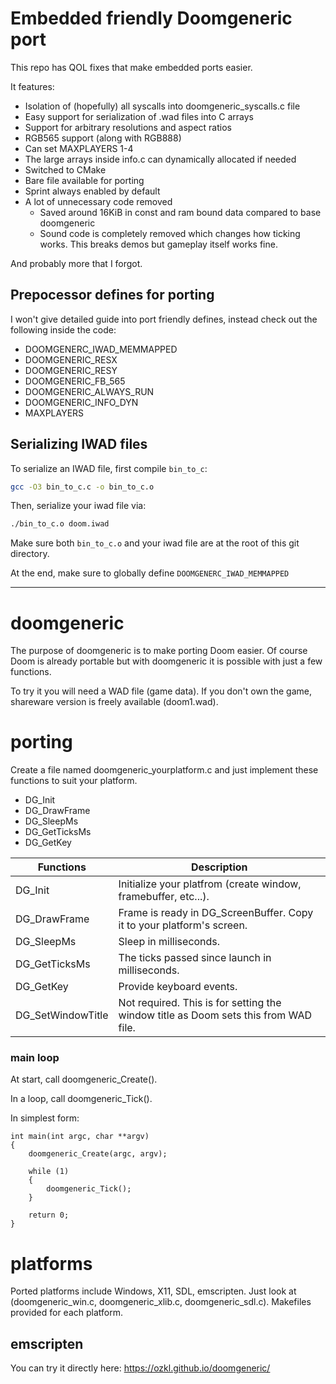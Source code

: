 # Embedded friendly Doomgeneric port

This repo has QOL fixes that make embedded ports easier.

It features:
- Isolation of (hopefully) all syscalls into doomgeneric_syscalls.c file
- Easy support for serialization of .wad files into C arrays
- Support for arbitrary resolutions and aspect ratios
- RGB565 support (along with RGB888)
- Can set MAXPLAYERS 1-4
- The large arrays inside info.c can dynamically allocated if needed
- Switched to CMake
- Bare file available for porting
- Sprint always enabled by default
- A lot of unnecessary code removed
    - Saved around 16KiB in const and ram bound data compared to base doomgeneric
    - Sound code is completely removed which changes how ticking works. This breaks demos but gameplay itself works fine.

And probably more that I forgot.

## Prepocessor defines for porting
I won't give detailed guide into port friendly defines, instead check out the following inside the code:
- DOOMGENERC_IWAD_MEMMAPPED
- DOOMGENERIC_RESX
- DOOMGENERIC_RESY
- DOOMGENERIC_FB_565
- DOOMGENERIC_ALWAYS_RUN
- DOOMGENERIC_INFO_DYN
- MAXPLAYERS

## Serializing IWAD files

To serialize an IWAD file, first compile `bin_to_c`:
```bash
gcc -O3 bin_to_c.c -o bin_to_c.o
```
Then, serialize your iwad file via:
```bash
./bin_to_c.o doom.iwad
```
Make sure both `bin_to_c.o` and your iwad file are at the root of this git directory.

At the end, make sure to globally define `DOOMGENERC_IWAD_MEMMAPPED`
_____
# doomgeneric
The purpose of doomgeneric is to make porting Doom easier.
Of course Doom is already portable but with doomgeneric it is possible with just a few functions.

To try it you will need a WAD file (game data). If you don't own the game, shareware version is freely available (doom1.wad).

# porting
Create a file named doomgeneric_yourplatform.c and just implement these functions to suit your platform.
* DG_Init
* DG_DrawFrame
* DG_SleepMs
* DG_GetTicksMs
* DG_GetKey

|Functions            |Description|
|---------------------|-----------|
|DG_Init              |Initialize your platfrom (create window, framebuffer, etc...).
|DG_DrawFrame         |Frame is ready in DG_ScreenBuffer. Copy it to your platform's screen.
|DG_SleepMs           |Sleep in milliseconds.
|DG_GetTicksMs        |The ticks passed since launch in milliseconds.
|DG_GetKey            |Provide keyboard events.
|DG_SetWindowTitle    |Not required. This is for setting the window title as Doom sets this from WAD file.

### main loop
At start, call doomgeneric_Create().

In a loop, call doomgeneric_Tick().

In simplest form:
```
int main(int argc, char **argv)
{
    doomgeneric_Create(argc, argv);

    while (1)
    {
        doomgeneric_Tick();
    }
    
    return 0;
}
```

# platforms
Ported platforms include Windows, X11, SDL, emscripten. Just look at (doomgeneric_win.c, doomgeneric_xlib.c, doomgeneric_sdl.c).
Makefiles provided for each platform.

## emscripten
You can try it directly here:
https://ozkl.github.io/doomgeneric/

